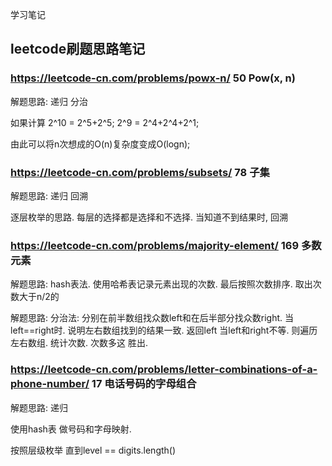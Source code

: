 学习笔记

## leetcode刷题思路笔记

### https://leetcode-cn.com/problems/powx-n/ 50 Pow(x, n)

解题思路: 递归 分治

如果计算  2^10 = 2^5+2^5; 2^9 = 2^4+2^4+2^1;

由此可以将n次想成的O(n)复杂度变成O(logn);

### https://leetcode-cn.com/problems/subsets/ 78 子集

解题思路: 递归 回溯

逐层枚举的思路. 每层的选择都是选择和不选择. 当知道不到结果时, 回溯

### https://leetcode-cn.com/problems/majority-element/ 169 多数元素

解题思路: hash表法. 使用哈希表记录元素出现的次数. 最后按照次数排序. 取出次数大于n/2的

解题思路: 分治法: 
分别在前半数组找众数left和在后半部分找众数right. 当left==right时. 说明左右数组找到的结果一致. 返回left
当left和right不等. 则遍历左右数组. 统计次数. 次数多这 胜出.

### https://leetcode-cn.com/problems/letter-combinations-of-a-phone-number/ 17 电话号码的字母组合

解题思路: 递归

使用hash表 做号码和字母映射. 

按照层级枚举 直到level == digits.length()